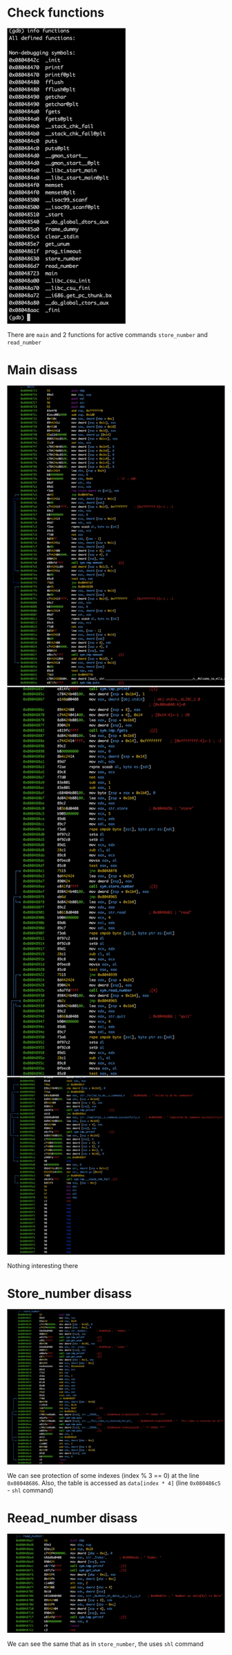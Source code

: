 # Check functions

![](img/gdb_launch.png)

There are `main` and 2 functions for active commands `store_number` and `read_number`

# Main disass

![](img/main_disass_1.png)
![](img/main_disass_2.png)
![](img/main_disass_3.png)

Nothing interesting there

# Store_number disass

![](img/store_num_disass.png)

We can see protection of some indexes (index % 3 == 0) at the line `0x08048686`.
Also, the table is accessed as `data[index * 4]` (line `0x080486c5` - `shl` command)

# Reead_number disass

![](img/read_num_disass.png)

We can see the same that as in `store_number`, the uses `shl` command
